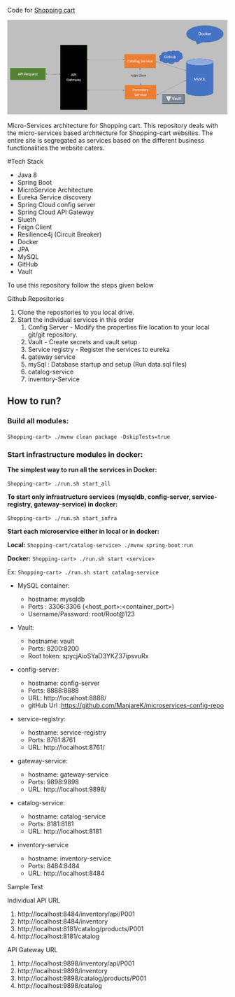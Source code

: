 Code for [Shopping cart](https://github.com/ManjareK/ShoppingCart/tree/master)

![img.png](img.png)

Micro-Services architecture for Shopping cart. This repository deals with the micro-services based architecture for Shopping-cart websites.
The entire site is segregated as services based on the different business functionalities the website caters.

#Tech Stack
* Java 8
* Spring Boot
* MicroService Architecture
* Eureka Service discovery
* Spring Cloud config server
* Spring Cloud API Gateway
* Slueth
* Feign Client
* Resilience4j (Circuit Breaker)
* Docker
* JPA
* MySQL
* GitHub
* Vault

To use this repository follow the steps given below

Github Repositories
1. Clone the repositories to you local drive.
2. Start the individual services in this order
   1. Config Server - Modify the properties file location to your local git/git repository.
   2. Vault  - Create secrets and vault setup
   3. Service registry - Register the services to eureka
   4. gateway service
   5. mySql : Database startup and setup (Run data.sql files)
   6. catalog-service
   7. inventory-Service
## How to run?

### Build all modules:

`Shopping-cart> ./mvnw clean package -DskipTests=true`

### Start infrastructure modules in docker:

**The simplest way to run all the services in Docker:**

`Shopping-cart> ./run.sh start_all`

**To start only infrastructure services (mysqldb, config-server, service-registry, gateway-service) in docker:**

`Shopping-cart> ./run.sh start_infra`

**Start each microservice either in local or in docker:**

**Local:** `Shopping-cart/catalog-service> ./mvnw spring-boot:run`

**Docker:** `Shopping-cart> ./run.sh start <service>`

Ex: `Shopping-cart> ./run.sh start catalog-service`


* MySQL container:
     * hostname: mysqldb
     * Ports : 3306:3306 (<host_port>:<container_port>)
     * Username/Password: root/Root@123

* Vault:
    * hostname: vault
    * Ports: 8200:8200
    * Root token: spycjAioSYaD3YKZ37ipsvuRx

* config-server:
    * hostname: config-server
    * Ports: 8888:8888
    * URL: http://localhost:8888/
    * gitHub Url :https://github.com/ManjareK/microservices-config-repo

* service-registry:
    * hostname: service-registry
    * Ports: 8761:8761
    * URL: http://localhost:8761/
  
* gateway-service:
  * hostname: gateway-service
  * Ports: 9898:9898
  * URL: http://localhost:9898/

* catalog-service:
    * hostname: catalog-service
    * Ports: 8181:8181
    * URL: http://localhost:8181
    
* inventory-service   
    * hostname: inventory-service
    * Ports: 8484:8484
    * URL: http://localhost:8484


Sample Test

Individual API URL
1. http://localhost:8484/inventory/api/P001
2. http://localhost:8484/inventory
3. http://localhost:8181/catalog/products/P001
4. http://localhost:8181/catalog

API Gateway URL
1. http://localhost:9898/inventory/api/P001
2. http://localhost:9898/inventory
3. http://localhost:9898/catalog/products/P001
4. http://localhost:9898/catalog

